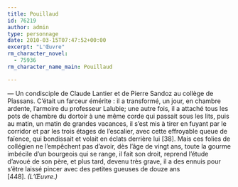 ```yaml
---
title: Pouillaud
id: 76219
author: admin
type: personnage
date: 2010-03-15T07:47:52+00:00
excerpt: "L'Œuvre"
rm_character_novel:
  - 75936
rm_character_name_main: Pouillaud

---
```

— Un condisciple de Claude Lantier et de Pierre Sandoz au collège de Pîassans. C&rsquo;était un farceur émérite : il a transformé, un jour, en chambre ardente, l&rsquo;armoire du professeur Lalubie; une autre fois, il a attaché tous les pots de chambre du dortoir à une même corde qui passait sous les lits, puis au matin, un matin de grandes vacances, il s&rsquo;est mis à tirer en fuyant par le corridor et par les trois étages de l&rsquo;escalier, avec cette effroyable queue de faïence, qui bondissait et volait en éclats derrière lui [38]. Mais ces folies de collégien ne l&rsquo;empêchent pas d&rsquo;avoir, dès l&rsquo;âge de vingt ans, toute la gourme imbécile d&rsquo;un bourgeois qui se range, il fait son droit, reprend l&rsquo;étude d&rsquo;avoué de son père, et plus tard, devenu très grave, il a des ennuis pour s&rsquo;être laissé pincer avec des petites gueuses de douze ans [448]. _(L&rsquo;Œuvre.)_